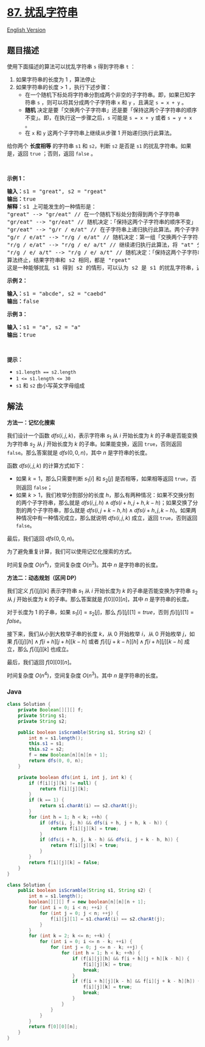 # [87. 扰乱字符串](https://leetcode.cn/problems/scramble-string)

[English Version](/solution/0000-0099/0087.Scramble%20String/README_EN.md)

## 题目描述

使用下面描述的算法可以扰乱字符串 <code>s</code> 得到字符串 <code>t</code> ：

<ol>
	<li>如果字符串的长度为 1 ，算法停止</li>
	<li>如果字符串的长度 > 1 ，执行下述步骤：
	<ul>
		<li>在一个随机下标处将字符串分割成两个非空的子字符串。即，如果已知字符串 <code>s</code> ，则可以将其分成两个子字符串 <code>x</code> 和 <code>y</code> ，且满足 <code>s = x + y</code> 。</li>
		<li><strong>随机</strong> 决定是要「交换两个子字符串」还是要「保持这两个子字符串的顺序不变」。即，在执行这一步骤之后，<code>s</code> 可能是 <code>s = x + y</code> 或者 <code>s = y + x</code> 。</li>
		<li>在 <code>x</code> 和 <code>y</code> 这两个子字符串上继续从步骤 1 开始递归执行此算法。</li>
	</ul>
	</li>
</ol>

<p>给你两个 <strong>长度相等</strong> 的字符串 <code>s1</code><em> </em>和 <code>s2</code>，判断 <code>s2</code><em> </em>是否是 <code>s1</code><em> </em>的扰乱字符串。如果是，返回 <code>true</code> ；否则，返回 <code>false</code> 。</p>

<p> </p>

<p><strong>示例 1：</strong></p>

<pre>
<strong>输入：</strong>s1 = "great", s2 = "rgeat"
<strong>输出：</strong>true
<strong>解释：</strong>s1 上可能发生的一种情形是：
"great" --> "gr/eat" // 在一个随机下标处分割得到两个子字符串
"gr/eat" --> "gr/eat" // 随机决定：「保持这两个子字符串的顺序不变」
"gr/eat" --> "g/r / e/at" // 在子字符串上递归执行此算法。两个子字符串分别在随机下标处进行一轮分割
"g/r / e/at" --> "r/g / e/at" // 随机决定：第一组「交换两个子字符串」，第二组「保持这两个子字符串的顺序不变」
"r/g / e/at" --> "r/g / e/ a/t" // 继续递归执行此算法，将 "at" 分割得到 "a/t"
"r/g / e/ a/t" --> "r/g / e/ a/t" // 随机决定：「保持这两个子字符串的顺序不变」
算法终止，结果字符串和 s2 相同，都是 "rgeat"
这是一种能够扰乱 s1 得到 s2 的情形，可以认为 s2 是 s1 的扰乱字符串，返回 true
</pre>

<p><strong>示例 2：</strong></p>

<pre>
<strong>输入：</strong>s1 = "abcde", s2 = "caebd"
<strong>输出：</strong>false
</pre>

<p><strong>示例 3：</strong></p>

<pre>
<strong>输入：</strong>s1 = "a", s2 = "a"
<strong>输出：</strong>true
</pre>

<p> </p>

<p><strong>提示：</strong></p>

<ul>
	<li><code>s1.length == s2.length</code></li>
	<li><code>1 <= s1.length <= 30</code></li>
	<li><code>s1</code> 和 <code>s2</code> 由小写英文字母组成</li>
</ul>

## 解法

**方法一：记忆化搜索**

我们设计一个函数 $dfs(i, j, k)$，表示字符串 $s_1$ 从 $i$ 开始长度为 $k$ 的子串是否能变换为字符串 $s_2$ 从 $j$ 开始长度为 $k$ 的子串。如果能变换，返回 `true`，否则返回 `false`。那么答案就是 $dfs(0, 0, n)$，其中 $n$ 是字符串的长度。

函数 $dfs(i, j, k)$ 的计算方式如下：

-   如果 $k=1$，那么只需要判断 $s_1[i]$ 和 $s_2[j]$ 是否相等，如果相等返回 `true`，否则返回 `false`；
-   如果 $k \gt 1$，我们枚举分割部分的长度 $h$，那么有两种情况：如果不交换分割的两个子字符串，那么就是 $dfs(i, j, h) \land dfs(i+h, j+h, k-h)$；如果交换了分割的两个子字符串，那么就是 $dfs(i, j+k-h, h) \land dfs(i+h, j, k-h)$。如果两种情况中有一种情况成立，那么就说明 $dfs(i, j, k)$ 成立，返回 `true`，否则返回 `false`。

最后，我们返回 $dfs(0, 0, n)$。

为了避免重复计算，我们可以使用记忆化搜索的方式。

时间复杂度 $O(n^4)$，空间复杂度 $O(n^3)$。其中 $n$ 是字符串的长度。

**方法二：动态规划（区间 DP）**

我们定义 $f[i][j][k]$ 表示字符串 $s_1$ 从 $i$ 开始长度为 $k$ 的子串是否能变换为字符串 $s_2$ 从 $j$ 开始长度为 $k$ 的子串。那么答案就是 $f[0][0][n]$，其中 $n$ 是字符串的长度。

对于长度为 $1$ 的子串，如果 $s_1[i] = s_2[j]$，那么 $f[i][j][1] = true$，否则 $f[i][j][1] = false$。

接下来，我们从小到大枚举子串的长度 $k$，从 $0$ 开始枚举 $i$，从 $0$ 开始枚举 $j$，如果 $f[i][j][h] \land f[i + h][j + h][k - h]$ 或者 $f[i][j + k - h][h] \land f[i + h][j][k - h]$ 成立，那么 $f[i][j][k]$ 也成立。

最后，我们返回 $f[0][0][n]$。

时间复杂度 $O(n^4)$，空间复杂度 $O(n^3)$。其中 $n$ 是字符串的长度。

### **Java**

```java
class Solution {
    private Boolean[][][] f;
    private String s1;
    private String s2;

    public boolean isScramble(String s1, String s2) {
        int n = s1.length();
        this.s1 = s1;
        this.s2 = s2;
        f = new Boolean[n][n][n + 1];
        return dfs(0, 0, n);
    }

    private boolean dfs(int i, int j, int k) {
        if (f[i][j][k] != null) {
            return f[i][j][k];
        }
        if (k == 1) {
            return s1.charAt(i) == s2.charAt(j);
        }
        for (int h = 1; h < k; ++h) {
            if (dfs(i, j, h) && dfs(i + h, j + h, k - h)) {
                return f[i][j][k] = true;
            }
            if (dfs(i + h, j, k - h) && dfs(i, j + k - h, h)) {
                return f[i][j][k] = true;
            }
        }
        return f[i][j][k] = false;
    }
}
```

```java
class Solution {
    public boolean isScramble(String s1, String s2) {
        int n = s1.length();
        boolean[][][] f = new boolean[n][n][n + 1];
        for (int i = 0; i < n; ++i) {
            for (int j = 0; j < n; ++j) {
                f[i][j][1] = s1.charAt(i) == s2.charAt(j);
            }
        }
        for (int k = 2; k <= n; ++k) {
            for (int i = 0; i <= n - k; ++i) {
                for (int j = 0; j <= n - k; ++j) {
                    for (int h = 1; h < k; ++h) {
                        if (f[i][j][h] && f[i + h][j + h][k - h]) {
                            f[i][j][k] = true;
                            break;
                        }
                        if (f[i + h][j][k - h] && f[i][j + k - h][h]) {
                            f[i][j][k] = true;
                            break;
                        }
                    }
                }
            }
        }
        return f[0][0][n];
    }
}
```
